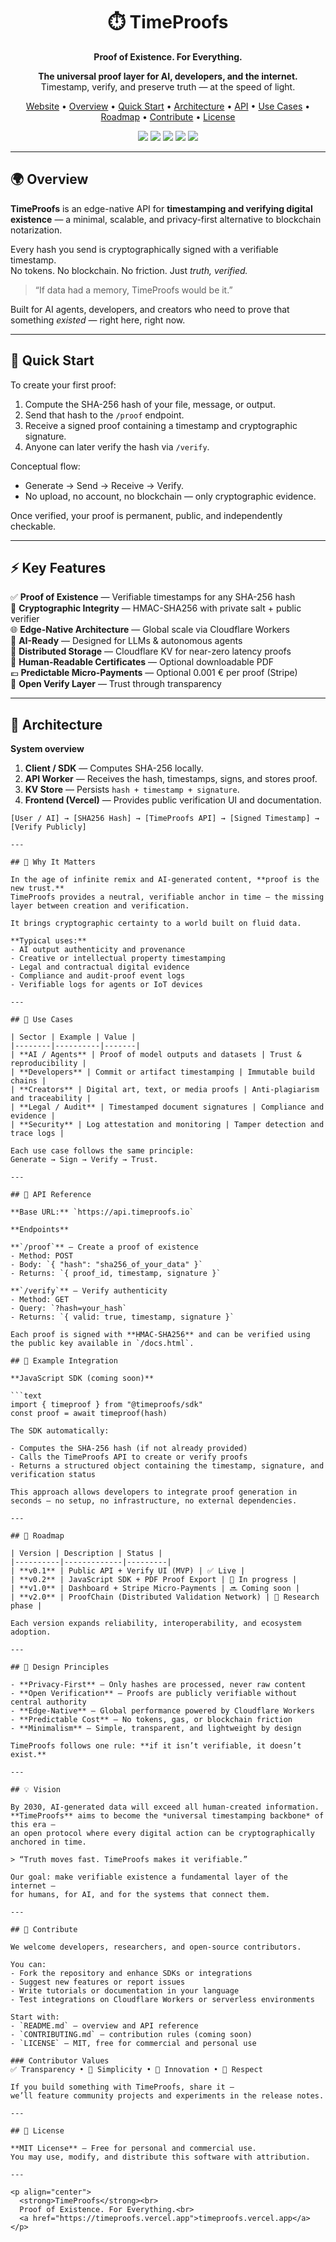 <h1 align="center">⏱️ TimeProofs</h1>
<p align="center"><strong>Proof of Existence. For Everything.</strong></p>

<p align="center">
  <strong>The universal proof layer for AI, developers, and the internet.</strong><br>
  Timestamp, verify, and preserve truth — at the speed of light.
</p>

<p align="center">
  <a href="https://timeproofs.vercel.app">Website</a> •
  <a href="#-overview">Overview</a> •
  <a href="#-quick-start">Quick Start</a> •
  <a href="#-architecture">Architecture</a> •
  <a href="#-api-reference">API</a> •
  <a href="#-use-cases">Use Cases</a> •
  <a href="#-roadmap">Roadmap</a> •
  <a href="#-contribute">Contribute</a> •
  <a href="#-license">License</a>
</p>

<p align="center">
  <img src="https://img.shields.io/badge/build-passing-brightgreen?style=flat-square" />
  <img src="https://img.shields.io/badge/version-v0.1-blue?style=flat-square" />
  <img src="https://img.shields.io/badge/powered%20by-Cloudflare%20Workers-orange?style=flat-square" />
  <img src="https://img.shields.io/badge/verified-cryptographic%20HMAC256-8A2BE2?style=flat-square" />
  <img src="https://img.shields.io/badge/license-MIT-lightgrey?style=flat-square" />
</p>

---

## 🌍 Overview

**TimeProofs** is an edge-native API for **timestamping and verifying digital existence** — a minimal, scalable, and privacy-first alternative to blockchain notarization.

Every hash you send is cryptographically signed with a verifiable timestamp.  
No tokens. No blockchain. No friction. Just *truth, verified.*

> “If data had a memory, TimeProofs would be it.”

Built for AI agents, developers, and creators who need to prove that something *existed* — right here, right now.

---

## 🚀 Quick Start

To create your first proof:

1. Compute the SHA-256 hash of your file, message, or output.  
2. Send that hash to the `/proof` endpoint.  
3. Receive a signed proof containing a timestamp and cryptographic signature.  
4. Anyone can later verify the hash via `/verify`.

Conceptual flow:

- Generate → Send → Receive → Verify.  
- No upload, no account, no blockchain — only cryptographic evidence.

Once verified, your proof is permanent, public, and independently checkable.

---

## ⚡ Key Features

✅ **Proof of Existence** — Verifiable timestamps for any SHA-256 hash  
🔐 **Cryptographic Integrity** — HMAC-SHA256 with private salt + public verifier  
🌐 **Edge-Native Architecture** — Global scale via Cloudflare Workers  
🧠 **AI-Ready** — Designed for LLMs & autonomous agents  
💾 **Distributed Storage** — Cloudflare KV for near-zero latency proofs  
📜 **Human-Readable Certificates** — Optional downloadable PDF  
💶 **Predictable Micro-Payments** — Optional 0.001 € per proof (Stripe)  
🧩 **Open Verify Layer** — Trust through transparency  

---

## 🧩 Architecture

**System overview**

1. **Client / SDK** — Computes SHA-256 locally.  
2. **API Worker** — Receives the hash, timestamps, signs, and stores proof.  
3. **KV Store** — Persists `hash + timestamp + signature`.  
4. **Frontend (Vercel)** — Provides public verification UI and documentation.

```text
[User / AI] → [SHA256 Hash] → [TimeProofs API] → [Signed Timestamp] → [Verify Publicly]

---

## 🧠 Why It Matters

In the age of infinite remix and AI-generated content, **proof is the new trust.**  
TimeProofs provides a neutral, verifiable anchor in time — the missing layer between creation and verification.

It brings cryptographic certainty to a world built on fluid data.

**Typical uses:**
- AI output authenticity and provenance  
- Creative or intellectual property timestamping  
- Legal and contractual digital evidence  
- Compliance and audit-proof event logs  
- Verifiable logs for agents or IoT devices  

---

## 📘 Use Cases

| Sector | Example | Value |
|--------|----------|-------|
| **AI / Agents** | Proof of model outputs and datasets | Trust & reproducibility |
| **Developers** | Commit or artifact timestamping | Immutable build chains |
| **Creators** | Digital art, text, or media proofs | Anti-plagiarism and traceability |
| **Legal / Audit** | Timestamped document signatures | Compliance and evidence |
| **Security** | Log attestation and monitoring | Tamper detection and trace logs |

Each use case follows the same principle:  
Generate → Sign → Verify → Trust.

---

## 🧭 API Reference

**Base URL:** `https://api.timeproofs.io`

**Endpoints**

**`/proof`** — Create a proof of existence  
- Method: POST  
- Body: `{ "hash": "sha256_of_your_data" }`  
- Returns: `{ proof_id, timestamp, signature }`

**`/verify`** — Verify authenticity  
- Method: GET  
- Query: `?hash=your_hash`  
- Returns: `{ valid: true, timestamp, signature }`

Each proof is signed with **HMAC-SHA256** and can be verified using the public key available in `/docs.html`.

## 🧮 Example Integration

**JavaScript SDK (coming soon)**  

```text
import { timeproof } from "@timeproofs/sdk"
const proof = await timeproof(hash)

The SDK automatically:

- Computes the SHA-256 hash (if not already provided)  
- Calls the TimeProofs API to create or verify proofs  
- Returns a structured object containing the timestamp, signature, and verification status  

This approach allows developers to integrate proof generation in seconds — no setup, no infrastructure, no external dependencies.

---

## 🧭 Roadmap

| Version | Description | Status |
|----------|-------------|---------|
| **v0.1** | Public API + Verify UI (MVP) | ✅ Live |
| **v0.2** | JavaScript SDK + PDF Proof Export | 🔄 In progress |
| **v1.0** | Dashboard + Stripe Micro-Payments | 🔜 Coming soon |
| **v2.0** | ProofChain (Distributed Validation Network) | 🔬 Research phase |

Each version expands reliability, interoperability, and ecosystem adoption.

---

## 🧭 Design Principles

- **Privacy-First** — Only hashes are processed, never raw content  
- **Open Verification** — Proofs are publicly verifiable without central authority  
- **Edge-Native** — Global performance powered by Cloudflare Workers  
- **Predictable Cost** — No tokens, gas, or blockchain friction  
- **Minimalism** — Simple, transparent, and lightweight by design  

TimeProofs follows one rule: **if it isn’t verifiable, it doesn’t exist.**

---

## 💡 Vision

By 2030, AI-generated data will exceed all human-created information.  
**TimeProofs** aims to become the *universal timestamping backbone* of this era —  
an open protocol where every digital action can be cryptographically anchored in time.

> “Truth moves fast. TimeProofs makes it verifiable.”

Our goal: make verifiable existence a fundamental layer of the internet —  
for humans, for AI, and for the systems that connect them.

---

## 🤝 Contribute

We welcome developers, researchers, and open-source contributors.  

You can:
- Fork the repository and enhance SDKs or integrations  
- Suggest new features or report issues  
- Write tutorials or documentation in your language  
- Test integrations on Cloudflare Workers or serverless environments  

Start with:
- `README.md` — overview and API reference  
- `CONTRIBUTING.md` — contribution rules (coming soon)  
- `LICENSE` — MIT, free for commercial and personal use  

### Contributor Values  
✅ Transparency • 🧩 Simplicity • 🧠 Innovation • 🤝 Respect  

If you build something with TimeProofs, share it —  
we’ll feature community projects and experiments in the release notes.

---

## 📜 License

**MIT License** — Free for personal and commercial use.  
You may use, modify, and distribute this software with attribution.

---

<p align="center">
  <strong>TimeProofs</strong><br>
  Proof of Existence. For Everything.<br>
  <a href="https://timeproofs.vercel.app">timeproofs.vercel.app</a>
</p>
